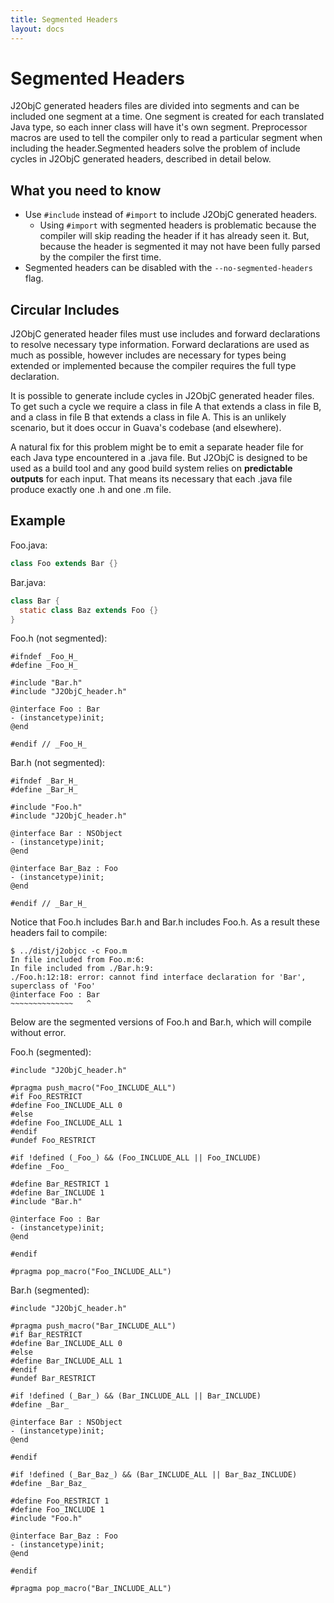 ```yaml
---
title: Segmented Headers
layout: docs
---
```


# Segmented Headers

J2ObjC generated headers files are divided into segments and can be included one segment at a time.
One segment is created for each translated Java type, so each inner class will have it's own segment.
Preprocessor macros are used to tell the compiler only to read a particular segment when including the header.Segmented headers solve the problem of include cycles in J2ObjC generated headers, described in detail below.

## What you need to know
* Use `#include` instead of `#import` to include J2ObjC generated headers.
  * Using `#import` with segmented headers is problematic because the compiler will skip reading the
  header if it has already seen it. But, because the header is segmented it may not have been fully
  parsed by the compiler the first time.
* Segmented headers can be disabled with the `--no-segmented-headers` flag.

## Circular Includes

J2ObjC generated header files must use includes and forward declarations to resolve necessary type
information. Forward declarations are used as much as possible, however includes are necessary for
types being extended or implemented because the compiler requires the full type declaration.

It is possible to generate include cycles in J2ObjC generated header files. To get such a cycle we
require a class in file A that extends a class in file B, and a class in file B that extends a class
in file A. This is an unlikely scenario, but it does occur in Guava's codebase (and elsewhere).

A natural fix for this problem might be to emit a separate header file for each Java type
encountered in a .java file. But J2ObjC is designed to be used as a build tool and any good build
system relies on **predictable outputs** for each input. That means its necessary that each .java file
produce exactly one .h and one .m file.

## Example

Foo.java:

```java
class Foo extends Bar {}
```

Bar.java:

```java
class Bar {
  static class Baz extends Foo {}
}
```

Foo.h (not segmented):

```objc
#ifndef _Foo_H_
#define _Foo_H_

#include "Bar.h"
#include "J2ObjC_header.h"

@interface Foo : Bar
- (instancetype)init;
@end

#endif // _Foo_H_
```

Bar.h (not segmented):

```objc
#ifndef _Bar_H_
#define _Bar_H_

#include "Foo.h"
#include "J2ObjC_header.h"

@interface Bar : NSObject
- (instancetype)init;
@end

@interface Bar_Baz : Foo
- (instancetype)init;
@end

#endif // _Bar_H_
```

Notice that Foo.h includes Bar.h and Bar.h includes Foo.h. As a result these headers fail to compile:

```
$ ../dist/j2objcc -c Foo.m
In file included from Foo.m:6:
In file included from ./Bar.h:9:
./Foo.h:12:18: error: cannot find interface declaration for 'Bar', superclass of 'Foo'
@interface Foo : Bar
~~~~~~~~~~~~~~   ^
```

Below are the segmented versions of Foo.h and Bar.h, which will compile without error.

Foo.h (segmented):

```objc
#include "J2ObjC_header.h"

#pragma push_macro("Foo_INCLUDE_ALL")
#if Foo_RESTRICT
#define Foo_INCLUDE_ALL 0
#else
#define Foo_INCLUDE_ALL 1
#endif
#undef Foo_RESTRICT

#if !defined (_Foo_) && (Foo_INCLUDE_ALL || Foo_INCLUDE)
#define _Foo_

#define Bar_RESTRICT 1
#define Bar_INCLUDE 1
#include "Bar.h"

@interface Foo : Bar
- (instancetype)init;
@end

#endif

#pragma pop_macro("Foo_INCLUDE_ALL")
```

Bar.h (segmented):

```objc
#include "J2ObjC_header.h"

#pragma push_macro("Bar_INCLUDE_ALL")
#if Bar_RESTRICT
#define Bar_INCLUDE_ALL 0
#else
#define Bar_INCLUDE_ALL 1
#endif
#undef Bar_RESTRICT

#if !defined (_Bar_) && (Bar_INCLUDE_ALL || Bar_INCLUDE)
#define _Bar_

@interface Bar : NSObject
- (instancetype)init;
@end

#endif

#if !defined (_Bar_Baz_) && (Bar_INCLUDE_ALL || Bar_Baz_INCLUDE)
#define _Bar_Baz_

#define Foo_RESTRICT 1
#define Foo_INCLUDE 1
#include "Foo.h"

@interface Bar_Baz : Foo
- (instancetype)init;
@end

#endif

#pragma pop_macro("Bar_INCLUDE_ALL")
```
